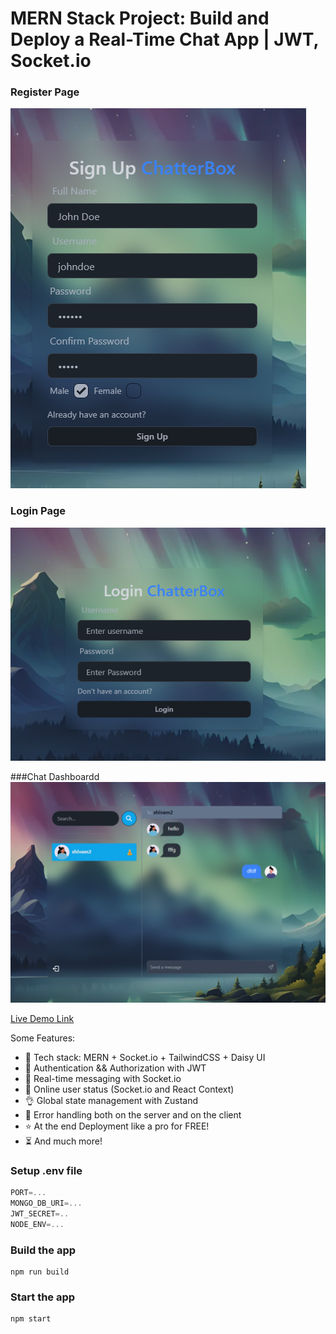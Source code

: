 # MERN Stack Project: Build and Deploy a Real-Time Chat App | JWT, Socket.io

### Register Page
![Demo App](https://github.com/shivamrai27/chatterbox/blob/master/register.png)

### Login Page
![Demo App](https://github.com/shivamrai27/chatterbox/blob/master/login.png)

###Chat Dashboardd
![Demo App](https://github.com/shivamrai27/chatterbox/blob/master/screenshot.png)

[Live Demo Link]()

Some Features:

-   🌟 Tech stack: MERN + Socket.io + TailwindCSS + Daisy UI
-   🎃 Authentication && Authorization with JWT
-   👾 Real-time messaging with Socket.io
-   🚀 Online user status (Socket.io and React Context)
-   👌 Global state management with Zustand
-   🐞 Error handling both on the server and on the client
-   ⭐ At the end Deployment like a pro for FREE!
-   ⏳ And much more!

### Setup .env file

```js
PORT=...
MONGO_DB_URI=...
JWT_SECRET=..
NODE_ENV=...
```

### Build the app

```shell
npm run build
```

### Start the app

```shell
npm start
```
